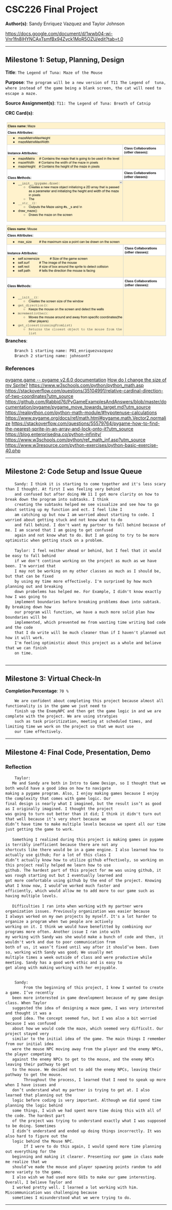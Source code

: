 # CSC226 Final Project



**Author(s)**: Sandy Enriquez Vazquez and Taylor Johnson 

https://docs.google.com/document/d/1wwb04-wi-Vnr1fn8lHYNCAxTsmfBx94Zvck1MoR5OZU/edit?tab=t.0

---

## Milestone 1: Setup, Planning, Design

**Title**: `The Legend of Tuna: Maze of the Mouse `

**Purpose**: `The program will be a new version of T11 The Legend of 
tuna, where instead of the game being a blank screen, the cat will need to escape a maze.`

**Source Assignment(s)**: `T11: The Legend of Tuna: Breath of Catnip`

**CRC Card(s)**:

![Maze CRC](CRC%20Cards/Screenshot%202025-04-01%20185145.png " Maze CRC Card")
![Mouse CRC](CRC%20Cards/Screenshot%202025-04-01%20185339.png " Mouse CRC Card")
**Branches**:   

```
    Branch 1 starting name: P01_enriquezvazquez
    Branch 2 starting name: johnsont7
```

### References 


[pygame.game -- pygame v2.6.0 documentation](https://www.pygame.org/docs/ref/draw.html)
[ How do I change the size of my Sprite?](https://www.codesters.com/preview/778ed656278a4acd99e0619e8b1c3f63/?lang=en)
https://www.w3schools.com/python/python_math.asp
https://stackoverflow.com/questions/35104991/relative-cardinal-direction-of-two-coordinates?utm_source
https://github.com/Rabbid76/PyGameExamplesAndAnswers/blob/master/documentation/pygame/pygame_move_towards_target.md?utm_source
https://realpython.com/python-math-module/#hypotenuse-calculations
https://www.pygame.org/docs/ref/math.html#pygame.math.Vector2.normalize
https://stackoverflow.com/questions/55579764/pygame-how-to-find-the-nearest-sprite-in-an-array-and-lock-onto-it?utm_source
https://blog.enterprisedna.co/python-infinity/
https://www.w3schools.com/python/ref_math_inf.asp?utm_source
https://www.w3resource.com/python-exercises/python-basic-exercise-40.php


---

## Milestone 2: Code Setup and Issue Queue



```
    Sandy: I think it is starting to come together and it's less scary than I thought. At first I was feeling very behind
    and confused but after doing HW 11 I got more clarity on how to break down the program into subtasks. I think 
    creating the subtasks helped me see visualize and see how to go about setting up my function and ect. I feel like I 
    am catching up but now I am worried about starting to code. I worried about getting stuck and not know what to do 
    and fall behind. I don't want my partner to fall behind because of me. I am scared that I am going to get confused 
    again and not know what to do. But I am going to try to be more optimistic when getting stuck on a problem. 
    
    Taylor: I feel neither ahead or behind, but I feel that it would be easy to fall behind
    if we don't continue working on the project as much as we have been. I'm worried that
    I may not be working on my other classes as much as I should be, but that can be fixed
    by using my time more effectively. I'm surprised by how much planning out and breaking 
    down probelems has helped me. For Example, I didn't know exactly how I was going to
    implement boundaries before breaking problems down into subtask. By breaking down how
    our program will function, we have a much more solid plan how boundaries will be 
    implemented, which prevented me from wasting time writing bad code and the code
    that I do write will be much cleaner than if I haven't planned out how it will work.
    I'm feeling optimistic about this project as a whole and believe that we can finish
    on time.
    
```

---

## Milestone 3: Virtual Check-In

️**Completion Percentage**: `70 %`

```
    We are confident about completing this project because almost all functionality is in the game we just need to 
    finish up the EnemyNPC and then get the game logic in and we are complete with the project. We are using stratgies
    such as task prioritization, meeting at scheduled times, and limiting time we work on the project so that we must use
    our time effectively. 
```

---

## Milestone 4: Final Code, Presentation, Demo

### Reflection

```
    Taylor: 
   Me and Sandy are both in Intro to Game Design, so I thought that we both would have a good idea on how to navigate 
making a pygame program. Also, I enjoy making games because I enjoy the complexity that comes with game logic. Our 
final design is nearly what I imagined, but the result isn’t as good as I originally imagined. I thought the project 
was going to turn out better than it did; I think it didn't turn out that well because it’s very short because we 
didn’t have time to make multiple levels because we spent all our time just getting the game to work.
    
   Something I realized during this project is making games in pygame is terribly inefficient because there are not any 
shortcuts like there would be in a game engine. I also learned how to actually use github; For a lot of this class I 
didn’t actually know how to utilize github effectively, so working on this project really helped me learn how to use 
github. The hardest part of this project for me was using github, it was rough starting out but I eventually learned and
got more comfortable using github by the end of the project. Knowing what I know now, I would’ve worked much faster and
efficiently, which would allow me to add more to our game such as having multiple levels.
  
   Difficulties I ran into when working with my partner were organization issues. Previously organization was easier because
I always worked on my own projects by myself. It's a lot harder to organize a program when two people are actively 
working on it. I think we would have benefitted by combining our programs more often. Another issue I ran into with 
my working with Sandy was she would make a bunch of code and then, it wouldn't work and due to poor communication from 
both of us, it wasn’t fixed until way after it should’ve been. Even so, working with Sandy was good; We usually met 
multiple times a week outside of class and were productive while meeting. Sandy has a good work ethic and is easy to 
get along with making working with her enjoyable.
```

```

    Sandy:
        From the beginning of this project, I knew I wanted to create a game. I’ve recently 
   been more interested in game development because of my game design class. When Taylor 
   suggested the idea of designing a maze game, I was very interested and thought it was a 
   good idea. The concept seemed fun, but I was also a bit worried because I was confused 
   about how we would code the maze, which seemed very difficult. Our project stayed very 
   similar to the initial idea of the game. The main things I remember from our initial idea 
   were the mouse NPC moving away from the player and the enemy NPCs, the player competing 
   against the enemy NPCs to get to the mouse, and the enemy NPCs leaving their pathway to get 
   to the mouse. We decided not to add the enemy NPCs, leaving their pathway to get the mouse. 
        Throughout the process, I learned that I need to speak up more when I have issues and 
   don’t understand what my partner is trying to get at. I also learned that planning out the 
   logic before coding is very important. Although we did spend time planning the logic behind 
   some things, I wish we had spent more time doing this with all of the code. The hardest part 
   of the project was trying to understand exactly what I was supposed to be doing. Sometimes 
   I didn’t understand and ended up doing things incorrectly. It was also hard to figure out the 
   logic behind the Mouse NPC. 
        If I were to do this again, I would spend more time planning out everything for the 
   beginning and making it clearer. Presenting our game in class made me realize that we 
   should’ve made the mouse and player spawning points random to add more variety to the game. 
   I also wish we had used more GUIs to make our game interesting. Overall, I believe Taylor and 
   I worked pretty well. I learned a lot working with him. Miscommunication was challenging because 
   sometimes I misunderstood what we were trying to do.   

```

---